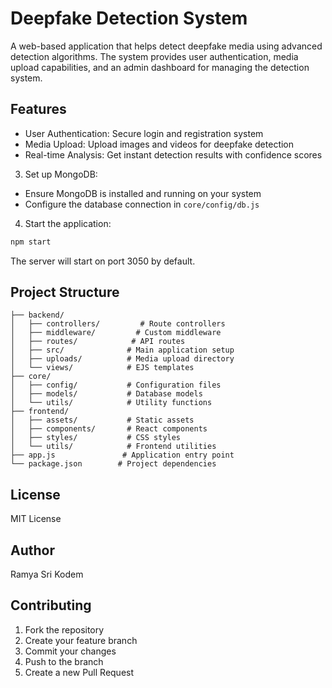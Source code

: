# Deepfake Detection System
A web-based application that helps detect deepfake media using advanced detection algorithms. The system provides user authentication, media upload capabilities, and an admin dashboard for managing the detection system.

## Features
- User Authentication: Secure login and registration system
- Media Upload: Upload images and videos for deepfake detection
- Real-time Analysis: Get instant detection results with confidence scores

3. Set up MongoDB:
- Ensure MongoDB is installed and running on your system
- Configure the database connection in `core/config/db.js`

4. Start the application:
```bash
npm start
```

The server will start on port 3050 by default.

## Project Structure

```
├── backend/
│   ├── controllers/         # Route controllers
│   ├── middleware/         # Custom middleware
│   ├── routes/            # API routes
│   ├── src/              # Main application setup
│   ├── uploads/          # Media upload directory
│   └── views/            # EJS templates
├── core/
│   ├── config/           # Configuration files
│   ├── models/           # Database models
│   └── utils/            # Utility functions
├── frontend/
│   ├── assets/           # Static assets
│   ├── components/       # React components
│   ├── styles/           # CSS styles
│   └── utils/            # Frontend utilities
├── app.js               # Application entry point
└── package.json        # Project dependencies
```
## License

MIT License

## Author

Ramya Sri Kodem

## Contributing

1. Fork the repository
2. Create your feature branch
3. Commit your changes
4. Push to the branch
5. Create a new Pull Request
